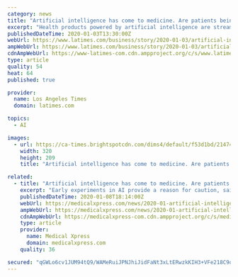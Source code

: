 ```yaml
---
category: news
title: "Artificial intelligence has come to medicine. Are patients being put at risk?"
excerpt: "Health products powered by artificial intelligence are streaming into our lives, from virtual doctor apps to wearable sensors and drugstore chatbots. IBM boasted that its AI could “outthink cancer.” Others say computer systems that read X-rays will ..."
publishedDateTime: 2020-01-03T13:30:00Z
webUrl: https://www.latimes.com/business/story/2020-01-03/artificial-intelligence-healthcare
ampWebUrl: https://www.latimes.com/business/story/2020-01-03/artificial-intelligence-healthcare?_amp=true
cdnAmpWebUrl: https://www-latimes-com.cdn.ampproject.org/c/s/www.latimes.com/business/story/2020-01-03/artificial-intelligence-healthcare?_amp=true
type: article
quality: 54
heat: 64
published: true

provider:
  name: Los Angeles Times
  domain: latimes.com

topics:
  - AI

images:
  - url: https://ca-times.brightspotcdn.com/dims4/default/f53d1bd/2147483647/strip/true/crop/1683x1099+136+0/resize/320x209!/quality/90/?url=https%3A%2F%2Fcalifornia-times-brightspot.s3.amazonaws.com%2F69%2F4f%2F1536dd600c9278807471271271c0%2Fla-1529344662-nf9nsa98qz-snap-image
    width: 320
    height: 209
    title: "Artificial intelligence has come to medicine. Are patients being put at risk?"

related:
  - title: "Artificial intelligence has come to medicine. Are patients being put at risk?"
    excerpt: "Early experiments in AI provide a reason for caution, said Mildred Cho, a professor of pediatrics at Stanford's Center for Biomedical Ethics. Systems developed in one hospital often flop when deployed in a different facility, Cho said. Software used in the care of millions of Americans has been shown to discriminate against minorities."
    publishedDateTime: 2020-01-08T18:14:00Z
    webUrl: https://medicalxpress.com/news/2020-01-artificial-intelligence-medicine-patients.html
    ampWebUrl: https://medicalxpress.com/news/2020-01-artificial-intelligence-medicine-patients.amp
    cdnAmpWebUrl: https://medicalxpress-com.cdn.ampproject.org/c/s/medicalxpress.com/news/2020-01-artificial-intelligence-medicine-patients.amp
    type: article
    provider:
      name: Medical Xpress
      domain: medicalxpress.com
    quality: 36

secured: "qGWLo6cv1JUM94tQ9/WAMeRuiJPNJhiJidFaNt3xLtERwzkKIH3+VFe218C9odODk0GvaOutkzlOp6IXEcQqLyV7dLknzL8pB3IO13bYmwcva8f7I6G+BRn6SKX7oA5Duv5f46I3cXs+RXQCkp4EqSgNussBV04CFHRnz9YkcB4/fVtzA3RwRokABv4pUG7DgD7M35CWFo3JEaDoboN1GER8y5SKOtIFjj/tlMrAEeOAwM2MnXFQHfu8rZGNZzWoSkwcW4/TZ+vo3zYq4/USZK5x4vQ2Y8Rzg8dEAf45sAE=;BDdGp3/NYbEb6Sd+eM1geQ=="
---
```


